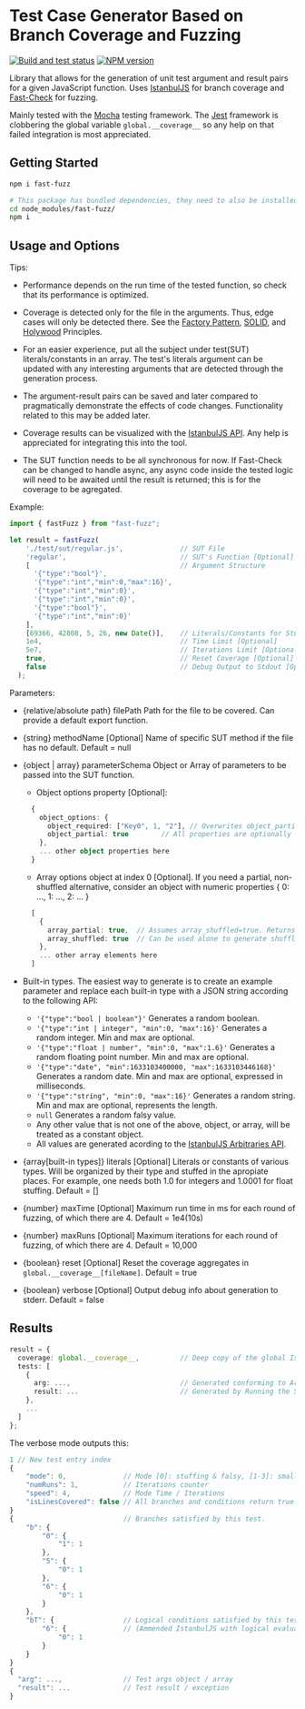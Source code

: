# Test Case Generator Based on Branch Coverage and Fuzzing

[![Build and test status](https://github.com/WeWatchWall/fast-fuzz/workflows/Lint%20and%20test/badge.svg)](https://github.com/WeWatchWall/fast-fuzz/actions?query=workflow%3A%22Lint+and+test%22)
[![NPM version](https://img.shields.io/npm/v/fast-fuzz.svg)](https://www.npmjs.com/package/fast-fuzz)

Library that allows for the generation of unit test argument and result pairs for a given JavaScript function. Uses [IstanbulJS](https://github.com/istanbuljs/istanbuljs) for branch coverage and [Fast-Check](https://github.com/dubzzz/fast-check) for fuzzing.

Mainly tested with the [Mocha](https://mochajs.org/) testing framework. The [Jest](https://jestjs.io/) framework is clobbering the global variable ```global.__coverage__``` so any help on that failed integration is most appreciated.

## Getting Started

```bash
npm i fast-fuzz

# This package has bundled dependencies, they need to also be installed manually.
cd node_modules/fast-fuzz/
npm i
```

## Usage and Options

Tips:

- Performance depends on the run time of the tested function, so check that its performance is optimized.

- Coverage is detected only for the file in the arguments. Thus, edge cases will only be detected there. See the [Factory Pattern](https://en.wikipedia.org/wiki/Factory_method_pattern), [SOLID](https://en.wikipedia.org/wiki/SOLID), and [Holywood](https://en.wiktionary.org/wiki/Hollywood_principle) Principles.

- For an easier experience, put all the subject under test(SUT) literals/constants in an array. The test's literals argument can be updated with any interesting arguments that are detected through the generation process.

- The argument-result pairs can be saved and later compared to pragmatically demonstrate the effects of code changes. Functionality related to this may be added later.

- Coverage results can be visualized with the [IstanbulJS API](https://medium.com/@kushmisra7/one-report-for-all-test-cases-easily-merging-multiple-tests-reports-b0f5e5211a2a). Any help is appreciated for integrating this into the tool.

- The SUT function needs to be all synchronous for now. If Fast-Check can be changed to handle async, any async code inside the tested logic will need to be awaited until the result is returned; this is for the coverage to be agregated.

Example:

```typescript
import { fastFuzz } from "fast-fuzz";

let result = fastFuzz(
    './test/sut/regular.js',              // SUT File
    'regular',                            // SUT's Function [Optional]
    [                                     // Argument Structure
      '{"type":"bool"}',
      '{"type":"int","min":0,"max":16}',
      '{"type":"int","min":0}',
      '{"type":"int","min":0}',
      '{"type":"bool"}',
      '{"type":"int","min":0}'
    ],
    [69366, 42808, 5, 26, new Date()],    // Literals/Constants for Stuffing Arguments [Optional]
    1e4,                                  // Time Limit [Optional]
    5e7,                                  // Iterations Limit [Optional]
    true,                                 // Reset Coverage [Optional]
    false                                 // Debug Output to Stdout [Optional]
  );
```

Parameters:

- {relative/absolute path}  filePath Path for the file to be covered. Can provide a default export function.

- {string}  methodName  [Optional]  Name of specific SUT method if the file has no default. Default = null

- {object | array}  parameterSchema Object or Array of parameters to be passed into the SUT function.
  
  - Object options property [Optional]:
  
  ```typescript
    {
      object_options: {
        object_required: ["Key0", 1, "2"], // Overwrites object_partial to mark non-optional properties
        object_partial: true        // All properties are optionally included in the end value.
      },
      ... other object properties here
    }  
  ```

  - Array options object at index 0 [Optional]. If you need a partial, non-shuffled alternative, consider an object with numeric properties { 0: ..., 1: ..., 2: ... }

  ```typescript
    [
      {
        array_partial: true,  // Assumes array_shuffled=true. Returns a possibly shorter combination of elements.
        array_shuffled: true  // Can be used alone to generate shuffled, same-length arrays.
      },
      ... other array elements here
    ]  
  ```

- Built-in types. The easiest way to generate is to create an example parameter and replace each built-in type with a JSON string according to the following API:
  - ```'{"type":"bool | boolean"}'``` Generates a random boolean.
  - ```'{"type":"int | integer", "min":0, "max":16}'``` Generates a random integer. Min and max are optional.
  - ```'{"type":"float | number", "min":0, "max":1.6}'``` Generates a random floating point number. Min and max are optional.
  - ```'{"type":"date", "min":1633103400000, "max":1633103446168}'``` Generates a random date. Min and max are optional, expressed in milliseconds.
  - ```'{"type":"string", "min":0, "max":16}'``` Generates a random string. Min and max are optional, represents the length.
  - ```null```  Generates a random falsy value.
  - Any other value that is not one of the above, object, or array, will be treated as a constant object.
  - All values are generated acording to the [IstanbulJS Arbitraries API](https://github.com/dubzzz/fast-check/blob/main/documentation/Arbitraries.md).

- {array[built-in types]} literals  [Optional]  Literals or constants of various types. Will be organized by their type and stuffed in the apropiate places. For example, one needs both 1.0 for integers and 1.0001 for float stuffing. Default = []

- {number}  maxTime [Optional]  Maximum run time in ms for each round of fuzzing, of which there are 4. Default = 1e4(10s)

- {number}  maxRuns [Optional]  Maximum iterations for each round of fuzzing, of which there are 4. Default = 10,000

- {boolean} reset  [Optional]  Reset the coverage aggregates in ```global.__coverage__[fileName]```. Default = true

- {boolean} verbose  [Optional]  Output debug info about generation to stderr. Default = false

## Results

```typescript
result = {
  coverage: global.__coverage__,          // Deep copy of the global IstanbulJS coverage object.
  tests: [
    {
      arg: ...,                           // Generated conforming to Argument Structure parameter.
      result: ...                         // Generated by Running the SUT function. Can be an Exception.
    },
    ...
  ]
};
```

The verbose mode outputs this:

```typescript
1 // New test entry index
{
    "mode": 0,              // Mode [0]: stuffing & falsy, [1-3]: small potatoes, 4: full
    "numRuns": 1,           // Iterations counter
    "speed": 4,             // Mode Time / Iterations
    "isLinesCovered": false // All branches and conditions return true after this test.
}
{                           // Branches satisfied by this test.
    "b": {
        "0": {
            "1": 1
        },
        "5": {
            "0": 1
        },
        "6": {
            "0": 1
        }
    },
    "bT": {                 // Logical conditions satisfied by this test.
        "6": {              // (Ammended IstanbulJS with logical evaluation.)
            "0": 1
        }
    }
}
{
  "arg": ...,               // Test args object / array
  "result": ...             // Test result / exception
}
```
